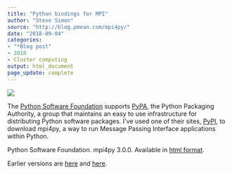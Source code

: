 ```yaml
---
title: "Python bindings for MPI"
author: "Steve Simon"
source: "http://blog.pmean.com/mpi4py/"
date: "2018-09-04"
categories:
- "*Blog post"
- 2018
- Cluster computing
output: html_document
page_update: complete
---
```


![](http://www.pmean.com/new-images/18/mpi4py01.png)

<!---More--->

The [Python Software Foundation][pys1] supports [PyPA][pyp1], the Python Packaging Authority, a group that maintains an easy to use infrastructure for distributing Python software packages. I've used one of their sites, [PyPI][pyp2], to download mpi4py, a way to run Message Passing Interface applications within Python.

Python Software Foundation. mpi4py 3.0.0. Available in [html format][mpi1].

[mpi1]: https://pypi.org/project/mpi4py/
[pyp1]: https://www.pypa.io/en/latest/
[pyp2]: https://pypi.org/
[pys1]: https://www.python.org/psf/

Earlier versions are [here][sim1] and [here][sim2].
 
[sim1]: http://blog.pmean.com/mpi4py/
[sim2]: http://new.pmean.com/mpi4py/
